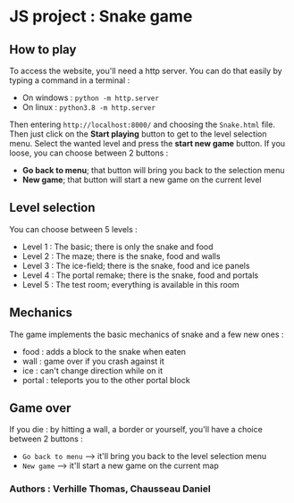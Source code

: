 # JS project : Snake game

## How to play

To access the website, you'll need a http server.
You can do that easily by typing a command in a terminal :
- On windows : `python -m http.server`
- On linux : `python3.8 -m http.server`

Then entering `http://localhost:8000/` and choosing the `Snake.html` file.
Then just click on the **Start playing** button to get to the level selection menu.
Select the wanted level and press the **start new game** button.
If you loose, you can choose between 2 buttons :
- **Go back to menu**; that button will bring you back to the selection menu
- **New game**; that button will start a new game on the current level

## Level selection

You can choose between 5 levels :
- Level 1 : The basic; there is only the snake and food
- Level 2 : The maze; there is the snake, food and walls
- Level 3 : The ice-field; there is the snake, food and ice panels
- Level 4 : The portal remake; there is the snake, food and portals
- Level 5 : The test room; everything is available in this room

## Mechanics

The game implements the basic mechanics of snake and a few new ones :
- food : adds a block to the snake when eaten
- wall : game over if you crash against it
- ice : can't change direction while on it
- portal : teleports you to the other portal block

## Game over

If you die : by hitting a wall, a border or yourself, you'll have a choice between 2 buttons :
- `Go back to menu` --> it'll bring you back to the level selection menu
- `New game` --> it'll start a new game on the current map


### Authors : Verhille Thomas, Chausseau Daniel